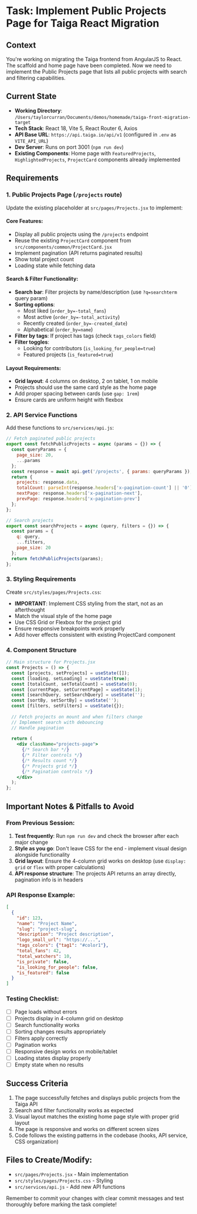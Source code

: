 # Task: Implement Public Projects Page for Taiga React Migration

## Context
You're working on migrating the Taiga frontend from AngularJS to React. The scaffold and home page have been completed. Now we need to implement the Public Projects page that lists all public projects with search and filtering capabilities.

## Current State
- **Working Directory**: `/Users/taylorcurran/Documents/demos/homemade/taiga-front-migration-target`
- **Tech Stack**: React 18, Vite 5, React Router 6, Axios
- **API Base URL**: `https://api.taiga.io/api/v1` (configured in `.env` as `VITE_API_URL`)
- **Dev Server**: Runs on port 3001 (`npm run dev`)
- **Existing Components**: Home page with `FeaturedProjects`, `HighlightedProjects`, `ProjectCard` components already implemented

## Requirements

### 1. Public Projects Page (`/projects` route)
Update the existing placeholder at `src/pages/Projects.jsx` to implement:

#### Core Features:
- Display all public projects using the `/projects` endpoint
- Reuse the existing `ProjectCard` component from `src/components/common/ProjectCard.jsx`
- Implement pagination (API returns paginated results)
- Show total project count
- Loading state while fetching data

#### Search & Filter Functionality:
- **Search bar**: Filter projects by name/description (use `?q=searchterm` query param)
- **Sorting options**: 
  - Most liked (`order_by=-total_fans`)
  - Most active (`order_by=-total_activity`)
  - Recently created (`order_by=-created_date`)
  - Alphabetical (`order_by=name`)
- **Filter by tags**: If project has tags (check `tags_colors` field)
- **Filter toggles**:
  - Looking for contributors (`is_looking_for_people=true`)
  - Featured projects (`is_featured=true`)

#### Layout Requirements:
- **Grid layout**: 4 columns on desktop, 2 on tablet, 1 on mobile
- Projects should use the same card style as the home page
- Add proper spacing between cards (use `gap: 1rem`)
- Ensure cards are uniform height with flexbox

### 2. API Service Functions
Add these functions to `src/services/api.js`:

```javascript
// Fetch paginated public projects
export const fetchPublicProjects = async (params = {}) => {
  const queryParams = {
    page_size: 20,
    ...params
  };
  const response = await api.get('/projects', { params: queryParams });
  return {
    projects: response.data,
    totalCount: parseInt(response.headers['x-pagination-count'] || '0'),
    nextPage: response.headers['x-pagination-next'],
    prevPage: response.headers['x-pagination-prev']
  };
};

// Search projects
export const searchProjects = async (query, filters = {}) => {
  const params = {
    q: query,
    ...filters,
    page_size: 20
  };
  return fetchPublicProjects(params);
};
```

### 3. Styling Requirements
Create `src/styles/pages/Projects.css`:
- **IMPORTANT**: Implement CSS styling from the start, not as an afterthought
- Match the visual style of the home page
- Use CSS Grid or Flexbox for the project grid
- Ensure responsive breakpoints work properly
- Add hover effects consistent with existing ProjectCard component

### 4. Component Structure
```jsx
// Main structure for Projects.jsx
const Projects = () => {
  const [projects, setProjects] = useState([]);
  const [loading, setLoading] = useState(true);
  const [totalCount, setTotalCount] = useState(0);
  const [currentPage, setCurrentPage] = useState(1);
  const [searchQuery, setSearchQuery] = useState('');
  const [sortBy, setSortBy] = useState('');
  const [filters, setFilters] = useState({});
  
  // Fetch projects on mount and when filters change
  // Implement search with debouncing
  // Handle pagination
  
  return (
    <div className="projects-page">
      {/* Search bar */}
      {/* Filter controls */}
      {/* Results count */}
      {/* Projects grid */}
      {/* Pagination controls */}
    </div>
  );
};
```

## Important Notes & Pitfalls to Avoid

### From Previous Session:
1. **Test frequently**: Run `npm run dev` and check the browser after each major change
2. **Style as you go**: Don't leave CSS for the end - implement visual design alongside functionality
3. **Grid layout**: Ensure the 4-column grid works on desktop (use `display: grid` or `flex` with proper calculations)
4. **API response structure**: The projects API returns an array directly, pagination info is in headers

### API Response Example:
```json
[
  {
    "id": 123,
    "name": "Project Name",
    "slug": "project-slug",
    "description": "Project description",
    "logo_small_url": "https://...",
    "tags_colors": {"tag1": "#color1"},
    "total_fans": 42,
    "total_watchers": 10,
    "is_private": false,
    "is_looking_for_people": false,
    "is_featured": false
  }
]
```

### Testing Checklist:
- [ ] Page loads without errors
- [ ] Projects display in 4-column grid on desktop
- [ ] Search functionality works
- [ ] Sorting changes results appropriately  
- [ ] Filters apply correctly
- [ ] Pagination works
- [ ] Responsive design works on mobile/tablet
- [ ] Loading states display properly
- [ ] Empty state when no results

## Success Criteria
1. The page successfully fetches and displays public projects from the Taiga API
2. Search and filter functionality works as expected
3. Visual layout matches the existing home page style with proper grid layout
4. The page is responsive and works on different screen sizes
5. Code follows the existing patterns in the codebase (hooks, API service, CSS organization)

## Files to Create/Modify:
- `src/pages/Projects.jsx` - Main implementation
- `src/styles/pages/Projects.css` - Styling
- `src/services/api.js` - Add new API functions

Remember to commit your changes with clear commit messages and test thoroughly before marking the task complete!
